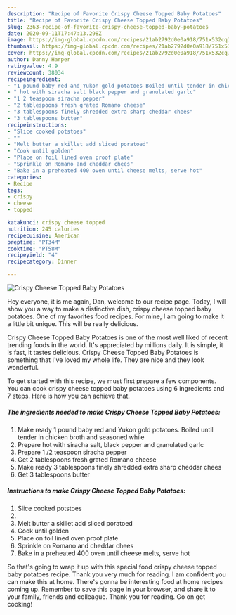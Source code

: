 ```yaml
---
description: "Recipe of Favorite Crispy Cheese Topped Baby Potatoes"
title: "Recipe of Favorite Crispy Cheese Topped Baby Potatoes"
slug: 2363-recipe-of-favorite-crispy-cheese-topped-baby-potatoes
date: 2020-09-11T17:47:13.298Z
image: https://img-global.cpcdn.com/recipes/21ab2792d0e0a918/751x532cq70/crispy-cheese-topped-baby-potatoes-recipe-main-photo.jpg
thumbnail: https://img-global.cpcdn.com/recipes/21ab2792d0e0a918/751x532cq70/crispy-cheese-topped-baby-potatoes-recipe-main-photo.jpg
cover: https://img-global.cpcdn.com/recipes/21ab2792d0e0a918/751x532cq70/crispy-cheese-topped-baby-potatoes-recipe-main-photo.jpg
author: Danny Harper
ratingvalue: 4.9
reviewcount: 38034
recipeingredient:
- "1 pound baby red and Yukon gold potatoes Boiled until tender in chicken broth and seasoned while"
- " hot with siracha salt black pepper and granulated garlc"
- "1 2 teaspoon siracha pepper"
- "2 tablespoons fresh grated Romano cheese"
- "3 tablespoons finely shredded extra sharp cheddar chees"
- "3 tablespoons butter"
recipeinstructions:
- "Slice cooked potstoes"
- ""
- "Melt butter a skillet add sliced poratoed"
- "Cook until golden"
- "Place on foil lined oven proof plate"
- "Sprinkle on Romano and cheddar chees"
- "Bake in a preheated 400 oven until cheese melts, serve hot"
categories:
- Recipe
tags:
- crispy
- cheese
- topped

katakunci: crispy cheese topped 
nutrition: 245 calories
recipecuisine: American
preptime: "PT34M"
cooktime: "PT58M"
recipeyield: "4"
recipecategory: Dinner

---
```



![Crispy Cheese Topped Baby Potatoes](https://img-global.cpcdn.com/recipes/21ab2792d0e0a918/751x532cq70/crispy-cheese-topped-baby-potatoes-recipe-main-photo.jpg)

Hey everyone, it is me again, Dan, welcome to our recipe page. Today, I will show you a way to make a distinctive dish, crispy cheese topped baby potatoes. One of my favorites food recipes. For mine, I am going to make it a little bit unique. This will be really delicious.



Crispy Cheese Topped Baby Potatoes is one of the most well liked of recent trending foods in the world. It's appreciated by millions daily. It is simple, it is fast, it tastes delicious. Crispy Cheese Topped Baby Potatoes is something that I've loved my whole life. They are nice and they look wonderful.


To get started with this recipe, we must first prepare a few components. You can cook crispy cheese topped baby potatoes using 6 ingredients and 7 steps. Here is how you can achieve that.

<!--inarticleads1-->

##### The ingredients needed to make Crispy Cheese Topped Baby Potatoes:

1. Make ready 1 pound baby red and Yukon gold potatoes. Boiled until tender in chicken broth and seasoned while
1. Prepare  hot with siracha salt, black pepper and granulated garlc
1. Prepare 1 /2 teaspoon siracha pepper
1. Get 2 tablespoons fresh grated Romano cheese
1. Make ready 3 tablespoons finely shredded extra sharp cheddar chees
1. Get 3 tablespoons butter




<!--inarticleads2-->

##### Instructions to make Crispy Cheese Topped Baby Potatoes:

1. Slice cooked potstoes
1. 
1. Melt butter a skillet add sliced poratoed
1. Cook until golden
1. Place on foil lined oven proof plate
1. Sprinkle on Romano and cheddar chees
1. Bake in a preheated 400 oven until cheese melts, serve hot




So that's going to wrap it up with this special food crispy cheese topped baby potatoes recipe. Thank you very much for reading. I am confident you can make this at home. There's gonna be interesting food at home recipes coming up. Remember to save this page in your browser, and share it to your family, friends and colleague. Thank you for reading. Go on get cooking!
